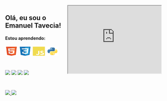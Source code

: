 <iframe src="https://drive.google.com/file/d/1O9thY-xyLW9_OLx5cSsKXxe15IBPm4lI/preview" align="right" height="220" allow="autoplay"></iframe>

## Olá, eu sou o Emanuel Tavecia!
  
<div style="display: inline_block">
  <h4>Estou aprendendo:</h3>
  <a href="#"><img align="center" alt="HTML" height="30" width="40" src="https://raw.githubusercontent.com/devicons/devicon/master/icons/html5/html5-original.svg"></a>
  <a href="#"><img align="center" alt="CSS" height="30" width="40" src="https://raw.githubusercontent.com/devicons/devicon/master/icons/css3/css3-original.svg"></a>
  <a href="#"><img align="center" alt="JS" height="30" width="40" src="https://raw.githubusercontent.com/devicons/devicon/master/icons/javascript/javascript-plain.svg"></a>
  <a href="#"><img align="center" alt="Python" height="30" width="40" src="https://raw.githubusercontent.com/devicons/devicon/master/icons/python/python-original.svg"></a>
  
</div>
  
  ##
 
<div>
  <br>
  <a href="mailto:emanueltavecia@hotmail.com"><img src="https://img.shields.io/badge/Microsoft_Outlook-0078D4?style=for-the-badge&logo=microsoft-outlook&logoColor=white" target="_blank"></a>
  <a href="https://wa.me/5548991075741"><img src="https://img.shields.io/badge/WhatsApp-25D366?style=for-the-badge&logo=whatsapp&logoColor=white" target="_blank"></a>
  <a href="https://www.instagram.com/emanuel.tavecia/" target="_blank"><img src="https://img.shields.io/badge/-Instagram-%23E4405F?style=for-the-badge&logo=instagram&logoColor=white" target="_blank"></a>
  <a href="https://www.youtube.com/channel/UCBxtNeQD3mQ-8pfEZ_SYEgw" target="_blank"><img src="https://img.shields.io/badge/YouTube-FF0000?style=for-the-badge&logo=youtube&logoColor=white" target="_blank"></a>
</div>

##

<div>
  <br>
  <a href="#">
    <img height="166px" src="https://github-readme-stats.vercel.app/api?username=EmanuelTavecia&show_icons=true&theme=blue-green&include_all_commits=true&count_private=true">
    <img height="166px" src="https://github-readme-stats.vercel.app/api/top-langs/?username=EmanuelTavecia&layout=compact&langs_count=7&theme=blue-green">
</div>
  

